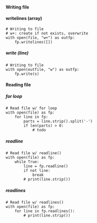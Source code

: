 #### Writing file
#### writelines (array)
```
# Writing to file
# w+: create if not exists, overwrite
with open(file, "w+") as outfp:
    fp.writelines([])
```

##### write (line)
```
# Writing to file
with open(outfile, "w") as outfp:
    fp.write(s)
```

#### Reading file

##### for loop
``` 
# Read file w/ for loop
with open(file) as fp:
    for line in fp:
        parts = line.strip().split('-')
		if len(parts) > 0:
			# todo
```

##### readline
``` 
# Read file w/ readline()
with open(file) as fp:
    while True:
        line = fp.readline()
        if not line:
            break
        # print(line.strip())
``` 

##### readlines
```
# Read file w/ readlines()
with open(file) as fp:
    for line in fp.readlines():
        # print(line.strip())
``` 